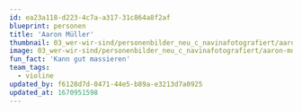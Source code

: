 ```yaml
---
id: ea23a118-d223-4c7a-a317-31c864a8f2af
blueprint: personen
title: 'Aaron Müller'
thumbnail: 03_wer-wir-sind/personenbilder_neu_c_navinafotografiert/aaron-muller_(c)_navinafotografiert-5205-b.jpg
image: 03_wer-wir-sind/personenbilder_neu_c_navinafotografiert/aaron-muller_(c)_navinafotografiert-5205-b.jpg
fun_fact: 'Kann gut massieren'
team_tags:
  - violine
updated_by: f6128d7d-0471-44e5-b89a-e3213d7a0925
updated_at: 1670951598
---
```

